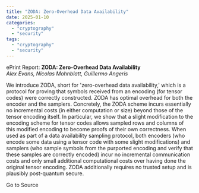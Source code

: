 ```yaml
---
title: "ZODA: Zero-Overhead Data Availability"
date: 2025-01-10
categories: 
  - "cryptography"
  - "security"
tags: 
  - "cryptography"
  - "security"
---
```


ePrint Report: **ZODA: Zero-Overhead Data Availability**  
_Alex Evans, Nicolas Mohnblatt, Guillermo Angeris_

We introduce ZODA, short for 'zero-overhead data availability,' which is a protocol for proving that symbols received from an encoding (for tensor codes) were correctly constructed. ZODA has optimal overhead for both the encoder and the samplers. Concretely, the ZODA scheme incurs essentially no incremental costs (in either computation or size) beyond those of the tensor encoding itself. In particular, we show that a slight modification to the encoding scheme for tensor codes allows sampled rows and columns of this modified encoding to become proofs of their own correctness. When used as part of a data availability sampling protocol, both encoders (who encode some data using a tensor code with some slight modifications) and samplers (who sample symbols from the purported encoding and verify that these samples are correctly encoded) incur no incremental communication costs and only small additional computational costs over having done the original tensor encoding. ZODA additionally requires no trusted setup and is plausibly post-quantum secure.

Go to Source
